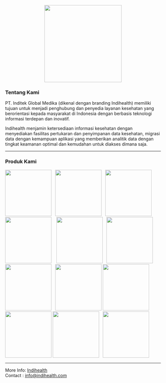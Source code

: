 <div align="center"><img src="https://indihealth.com/landing/new/logo-black.png" width="250px"></div>
<h3>Tentang Kami</h3>
<p>
PT. Inditek Global Medika (dikenal dengan branding Indihealth) memiliki tujuan untuk menjadi penghubung dan penyedia layanan kesehatan yang berorientasi kepada masyarakat di Indonesia dengan berbasis teknologi informasi terdepan dan inovatif.

Indihealth menjamin ketersediaan informasi kesehatan dengan menyediakan fasilitas pertukaran dan penyimpanan data kesehatan, migrasi data dengan kemampuan aplikasi yang memberikan analitik data dengan tingkat keamanan optimal dan kemudahan untuk diakses dimana saja. 
  </p>
<hr>
<h3>Produk Kami</h3>

<img src="https://indihealth.com/landing/produk/apotek.png" width="150px">&nbsp;&nbsp;&nbsp;<img src="https://indihealth.com/landing/produk/klinik.png" width="150px">&nbsp;&nbsp;&nbsp;<img src="https://indihealth.com/landing/produk/telecare.png" width="150px">&nbsp;&nbsp;&nbsp;<img src="https://indihealth.com/landing/produk/smart-hospital.png" width="150px">&nbsp;&nbsp;&nbsp;
<img src="https://indihealth.com/landing/produk/awan-kesehatan.png" width="150px">&nbsp;&nbsp;&nbsp;<img src="https://indihealth.com/landing/produk/monitoring.png" width="150px">&nbsp;&nbsp;&nbsp;
<img src="https://indihealth.com/landing/produk/indicare.png" width="150px">&nbsp;&nbsp;&nbsp;<img src="https://indihealth.com/landing/produk/hallomom.png" width="150px">
<img src="https://indihealth.com/landing/produk/posyandu.png" width="150px">&nbsp;&nbsp;&nbsp;<img src="https://indihealth.com/landing/produk/puskesmas.png" width="150px">
<img src="https://indihealth.com/landing/produk/simrs.png" width="150px">&nbsp;&nbsp;&nbsp;<img src="https://indihealth.com/landing/produk/xanesa.png" width="150px">

<hr>
More Info: <a href="https://indihealth.com/">Indihealth</a><br>
Contact : <a href="mailto:info@indihealth.com">info@indihealth.com</a>
